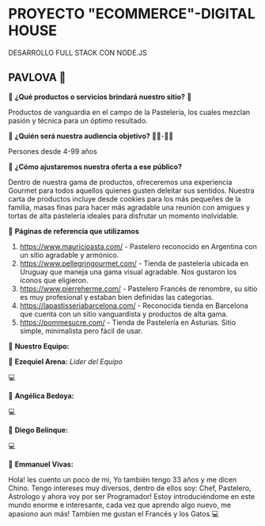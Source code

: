 # PROYECTO "ECOMMERCE"-DIGITAL HOUSE
DESARROLLO FULL STACK CON NODE.JS

## **PAVLOVA** 🍰 

🔹 **¿Qué productos o servicios brindará nuestro sitio?** 🎂

Productos de vanguardia en el campo de la Pastelería, los cuales mezclan pasión y técnica para un óptimo resultado. 

🔹 **¿Quién será nuestra audiencia objetivo?** 🧒👧-👵👴

Persones desde 4-99 años 

🔹 **¿Cómo ajustaremos nuestra oferta a ese público?** 

Dentro de nuestra gama de productos, ofreceremos una experiencia Gourmet para todos aquellos quienes gusten deleitar sus sentidos.
Nuestra carta de productos incluye desde cookies para los más pequeñes de la familia, masas finas para hacer más agradable una reunión con amigues y tortas de alta pastelería ideales para disfrutar un momento inolvidable.

🔹 **Páginas de referencia que utilizamos** 

1. https://www.mauricioasta.com/ - Pastelero reconocido en Argentina con un sitio agradable y armónico. 
2. https://www.pellegringourmet.com/ - Tienda de pastelería ubicada en Uruguay que maneja una gama visual agradable. Nos gustaron los íconos que eligieron.
3. https://www.pierreherme.com/ - Pastelero Francés de renombre, su sitio es muy profesional y estaban bien definidas las categorias.
4. https://lapastisseriabarcelona.com/ - Reconocida tienda en Barcelona que cuenta con un sitio vanguardista y productos de alta gama. 
5. https://pommesucre.com/ - Tienda de Pastelería en Asturias. Sitio simple, minimalista pero fácil de usar.  

🔹 **Nuestro Equipo:**

💎 **Ezequiel Arena:** *Líder del Equipo*

<SU TEXTO> 💻

💎 **Angélica Bedoya:**

<SU TEXTO> 💻

💎 **Diego Belinque:** 

<SU TEXTO> 💻

💎 **Emmanuel Vivas:**

Hola! les cuento un poco de mi, Yo también tengo 33 años y me dicen Chino. Tengo intereses muy diversos, dentro de ellos soy: Chef, Pastelero, Astrologo y ahora voy por ser Programador! Estoy introduciéndome en este mundo enorme e interesante, cada vez que aprendo algo nuevo, me apasiono aun más! Tambien me gustan el Francés y los Gatos.💻   
